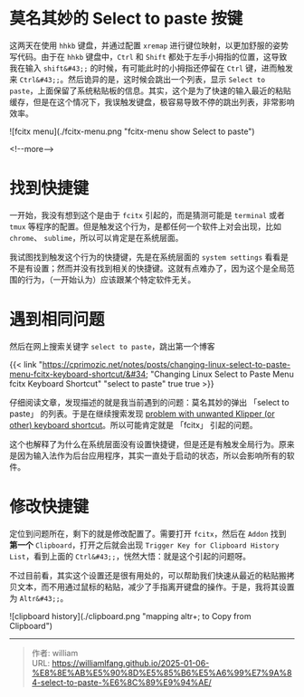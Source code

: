 # 莫名其妙的 Select to paste 按键


这两天在使用 `hhkb` 键盘，并通过配置 `xremap` 进行键位映射，以更加舒服的姿势写代码。由于在 `hhkb` 键盘中，`Ctrl` 和 `Shift` 都处于左手小拇指的位置，这导致我在输入 `shift&#43;;` 的时候，有可能此时的小拇指还停留在 `Ctrl` 键，进而触发来 `Ctrl&#43;;`。然后诡异的是，这时候会跳出一个列表，显示 `Select to paste`，上面保留了系统粘贴板的信息。其实，这个是为了快速的输入最近的粘贴缓存，但是在这个情况下，我误触发键盘，极容易导致不停的跳出列表，非常影响效率。

![fcitx menu](./fcitx-menu.png &#34;fcitx-menu show Select to paste&#34;)

&lt;!--more--&gt;

# 找到快捷键

一开始，我没有想到这个是由于 `fcitx` 引起的，而是猜测可能是 `terminal` 或者 `tmux` 等程序的配置。但是触发这个行为，是都任何一个软件上对会出现，比如 `chrome`、 `sublime`，所以可以肯定是在系统层面。

我试图找到触发这个行为的快捷键，先是在系统层面的 `system settings` 看看是不是有设置；然而并没有找到相关的快捷键。这就有点难办了，因为这个是全局范围的行为，（一开始认为）应该跟某个特定软件无关。

# 遇到相同问题

然后在网上搜索关键字 `select to paste`，跳出第一个博客

{{&lt; link &#34;https://cprimozic.net/notes/posts/changing-linux-select-to-paste-menu-fcitx-keyboard-shortcut/&#34; &#34;Changing Linux Select to Paste Menu fcitx Keyboard Shortcut&#34; &#34;select to paste&#34; true true &gt;}}

仔细阅读文章，发现描述的就是我当前遇到的问题：莫名其妙的弹出 「select to paste」 的列表。于是在继续搜索发现 [problem with unwanted Klipper (or other) keyboard shortcut](https://askubuntu.com/questions/1104703/problem-with-unwanted-klipper-or-other-keyboard-shortcut)。所以可能肯定就是 「fcitx」 引起的问题。

这个也解释了为什么在系统层面没有设置快捷键，但是还是有触发全局行为。原来是因为输入法作为后台应用程序，其实一直处于启动的状态，所以会影响所有的软件。

# 修改快捷键

定位到问题所在，剩下的就是修改配置了。需要打开 `fcitx`，然后在 `Addon` 找到 **第一个** `Clipboard`，打开之后就会出现 `Trigger Key for Clipboard History List`，看到上面的 `Ctrl&#43;;`，恍然大悟：就是这个引起的问题呀。

不过目前看，其实这个设置还是很有用处的，可以帮助我们快速从最近的粘贴搬拷贝文本，而不用通过鼠标的粘贴，减少了手指离开键盘的操作。于是，我将其设置为 `Altr&#43;;`。

![clipboard history](./clipboard.png &#34;mapping altr&#43;; to Copy from Clipboard&#34;)


---

> 作者: william  
> URL: https://williamlfang.github.io/2025-01-06-%E8%8E%AB%E5%90%8D%E5%85%B6%E5%A6%99%E7%9A%84-select-to-paste-%E6%8C%89%E9%94%AE/  

